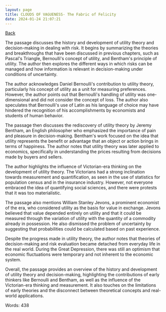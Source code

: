 ```yaml
---
layout: page
title: CLOUDS OF VAGUENESS- The Fabric of Felicity
date: 2024-01-24 21:07:21
---
```


[Back](./)


The passage discusses the history and development of utility theory and decision-making in dealing with risk. It begins by summarizing the theories and breakthroughs that have been discussed in previous chapters, such as Pascal's Triangle, Bernoulli's concept of utility, and Bentham's principle of utility. The author then explores the different ways in which risks can be managed and how information is relevant in decision-making under conditions of uncertainty.

The author acknowledges Daniel Bernoulli's contribution to utility theory, particularly his concept of utility as a unit for measuring preferences. However, the author points out that Bernoulli's handling of utility was one-dimensional and did not consider the concept of loss. The author also speculates that Bernoulli's use of Latin as his language of choice may have hindered the recognition of his accomplishments by economists and students of human behavior.

The passage then discusses the rediscovery of utility theory by Jeremy Bentham, an English philosopher who emphasized the importance of pain and pleasure in decision-making. Bentham's work focused on the idea that utility represents the benefit or advantage that an object or action brings in terms of happiness. The author notes that utility theory was later applied to economics, specifically in understanding the prices resulting from decisions made by buyers and sellers.

The author highlights the influence of Victorian-era thinking on the development of utility theory. The Victorians had a strong inclination towards measurement and quantification, as seen in the use of statistics for population census and in the insurance industry. However, not everyone embraced the idea of quantifying social sciences, and there were protests that it was too materialistic.

The passage also mentions William Stanley Jevons, a prominent economist of the era, who considered utility as the basis for value in exchange. Jevons believed that value depended entirely on utility and that it could be measured through the variation of utility with the quantity of a commodity already in possession. He also dismissed the problem of uncertainty by suggesting that probabilities could be calculated based on past experience.

Despite the progress made in utility theory, the author notes that theories of decision-making and risk evaluation became detached from everyday life in the real world. During the Great Depression, there was still an optimism that economic fluctuations were temporary and not inherent to the economic system.

Overall, the passage provides an overview of the history and development of utility theory and decision-making, highlighting the contributions of early thinkers like Bernoulli and Bentham, as well as the influence of the Victorian-era thinking and measurement. It also touches on the limitations of early theories and the disconnect between theoretical concepts and real-world applications.

Words: 438